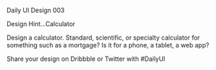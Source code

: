 
Daily UI Design 003 

Design Hint...Calculator

Design a calculator. Standard, scientific, or specialty calculator for something such as a mortgage? Is it for a phone, a tablet, a web app?

Share your design on Dribbble or Twitter with #DailyUI